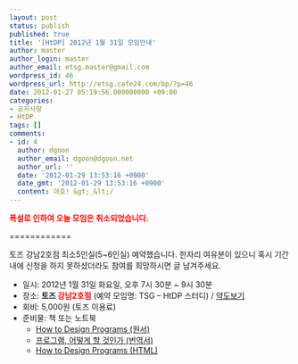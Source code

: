```yaml
---
layout: post
status: publish
published: true
title: '[HtDP] 2012년 1월 31일 모임안내'
author: master
author_login: master
author_email: etsg.master@gmail.com
wordpress_id: 46
wordpress_url: http://etsg.cafe24.com/bp/?p=46
date: 2012-01-27 05:19:56.000000000 +09:00
categories:
- 공지사항
- HtDP
tags: []
comments:
- id: 4
  author: dgoon
  author_email: dgoon@dgoon.net
  author_url: ''
  date: '2012-01-29 13:53:16 +0900'
  date_gmt: '2012-01-29 13:53:16 +0900'
  content: 야호! &gt;_&lt;/
---
```

<span style="color: #ff0000;"><strong>폭설로 인하여 오늘 모임은 취소되었습니다.</strong></span>

============

토즈 강남2호점 최소5인실(5~6인실) 예약했습니다.
한자리 여유분이 있으니 혹시 기간내에 신청을 하지 못하셨더라도 참여를 희망하시면 글 남겨주세요.
<ul>
	<li>일시: 2012년 1월 31일 화요일, 오후 7시 30분 ~ 9시 30분</li>
	<li>장소: <strong>토즈 <span style="color: #ff0000;">강남2호점</span></strong> (예약 모임명: TSG – HtDP 스터디) / <a href="http://www.toz.co.kr/booth/jb_booth/booth_jb_basicinfo.asp?idx=1">약도보기</a></li>
	<li>회비: 5,000원 (토즈 이용료)</li>
	<li>준비물: 책 또는 노트북
<ul>
	<li><a href="http://www.amazon.com/How-Design-Programs-Introduction-Programming/dp/0262062186">How to Design Programs (원서)</a></li>
	<li><a href="http://www.yes24.com/24/Goods/4853907">프로그램, 어떻게 할 것인가 (번역서)</a></li>
	<li><a href="http://www.htdp.org/2003-09-26/Book/">How to Design Programs (HTML)</a></li>
</ul>
</li>
</ul>
